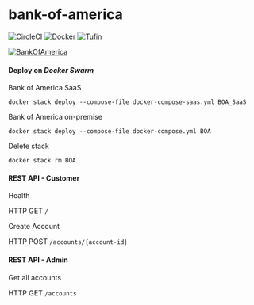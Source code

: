 # bank-of-america

[![CircleCI](https://circleci.com/gh/Tufin/bank-of-america.svg?style=shield&circle-token=dadfdb30201b7acdcfe4c91a2670536bd937c188)](https://circleci.com/gh/Tufin/bank-of-america)
[![Docker](https://img.shields.io/docker/pulls/tufinim/bank-of-america.svg)](https://hub.docker.com/r/tufinim/bank-of-america/)
[![Tufin](http://tufinim.hopto.org/tufin/bank-of-america/badges)](http://tufinim.hopto.org/cia/tufin/bank-of-america/scans/last)



[![BankOfAmerica](https://static.seekingalpha.com/uploads/2017/7/1/15103192-14988942864352787.png)](https://www.bankofamerica.com/)


#### Deploy on _Docker Swarm_
Bank of America SaaS
```
docker stack deploy --compose-file docker-compose-saas.yml BOA_SaaS
```
Bank of America on-premise
```
docker stack deploy --compose-file docker-compose.yml BOA
```
Delete stack
```
docker stack rm BOA
```

#### REST API - Customer
Health

HTTP GET `/`

Create Account

HTTP POST `/accounts/{account-id}`

#### REST API - Admin
Get all accounts

HTTP GET `/accounts`
